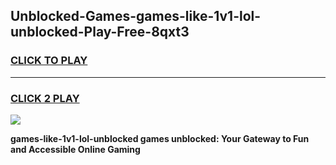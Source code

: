 
## Unblocked-Games-games-like-1v1-lol-unblocked-Play-Free-8qxt3
<h3>
<a href="https://premium76.site?title=games-like-1v1-lol-unblocked&ref=22A">CLICK TO PLAY</a></h3>
<hr>

<h3>
<a href="https://premium76.site?title=games-like-1v1-lol-unblocked&ref=22A">CLICK 2 PLAY</a>
  
</h3>

<a href="https://premium76.site?title=games-like-1v1-lol-unblocked&ref=22A"><img src="https://clearcache.store/games.png"></a>


**games-like-1v1-lol-unblocked games unblocked: Your Gateway to Fun and Accessible Online Gaming**

